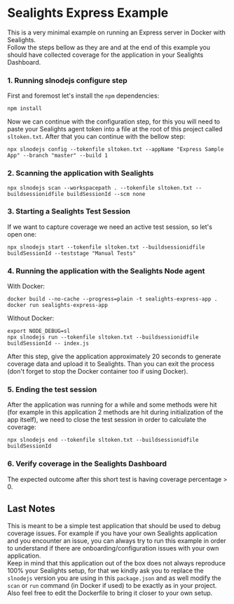 # Sealights Express Example

This is a very minimal example on running an Express server in Docker with Sealights. <br>
Follow the steps bellow as they are and at the end of this example you should have collected coverage for the application in your Sealights Dashboard.

### 1. Running slnodejs configure step

First and foremost let's install the `npm` dependencies:

```
npm install
```

Now we can continue with the configuration step, for this you will need to paste your Sealights agent token into a file at the root of this project called `sltoken.txt`. After that you can continue with the bellow step:

```
npx slnodejs config --tokenfile sltoken.txt --appName "Express Sample App" --branch "master" --build 1
```

### 2. Scanning the application with Sealights

```
npx slnodejs scan --workspacepath . --tokenfile sltoken.txt --buildsessionidfile buildSessionId --scm none
```

### 3. Starting a Sealights Test Session

If we want to capture coverage we need an active test session, so let's open one:

```
npx slnodejs start --tokenfile sltoken.txt --buildsessionidfile buildSessionId --teststage "Manual Tests"
```

### 4. Running the application with the Sealights Node agent

With Docker:

```
docker build --no-cache --progress=plain -t sealights-express-app .
docker run sealights-express-app
```

Without Docker:

```
export NODE_DEBUG=sl
npx slnodejs run --tokenfile sltoken.txt --buildsessionidfile buildSessionId -- index.js
```

After this step, give the application approximately 20 seconds to generate coverage data and upload it to Sealights. Than you can exit the process (don't forget to stop the Docker container too if using Docker).

### 5. Ending the test session

After the application was running for a while and some methods were hit (for example in this application 2 methods are hit during initialization of the app itself), we need to close the test session in order to calculate the coverage:

```
npx slnodejs end --tokenfile sltoken.txt --buildsessionidfile buildSessionId
```

### 6. Verify coverage in the Sealights Dashboard

The expected outcome after this short test is having coverage percentage > 0.

## Last Notes

This is meant to be a simple test application that should be used to debug coverage issues. For example if you have your own Sealights application and you encounter an issue, you can always try to run this example in order to understand if there are onboarding/configuration issues with your own application. <br>
Keep in mind that this application out of the box does not always reproduce 100% your Sealights setup, for that we kindly ask you to replace the `slnodejs` version you are using in this `package.json` and as well modify the `scan` or `run` command (in Docker if used) to be exactly as in your project. <br>
Also feel free to edit the Dockerfile to bring it closer to your own setup.
